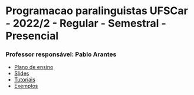 # Programacao paralinguistas UFSCar - 2022/2 - Regular - Semestral - Presencial
### Professor responsável: Pablo Arantes

* [Plano de ensino](https://github.com/luxasfn/programacao-para-linguistas/wiki/Plano-de-ensino)
* [Slides]()
* [Tutoriais]() 
* [Exemplos]()




